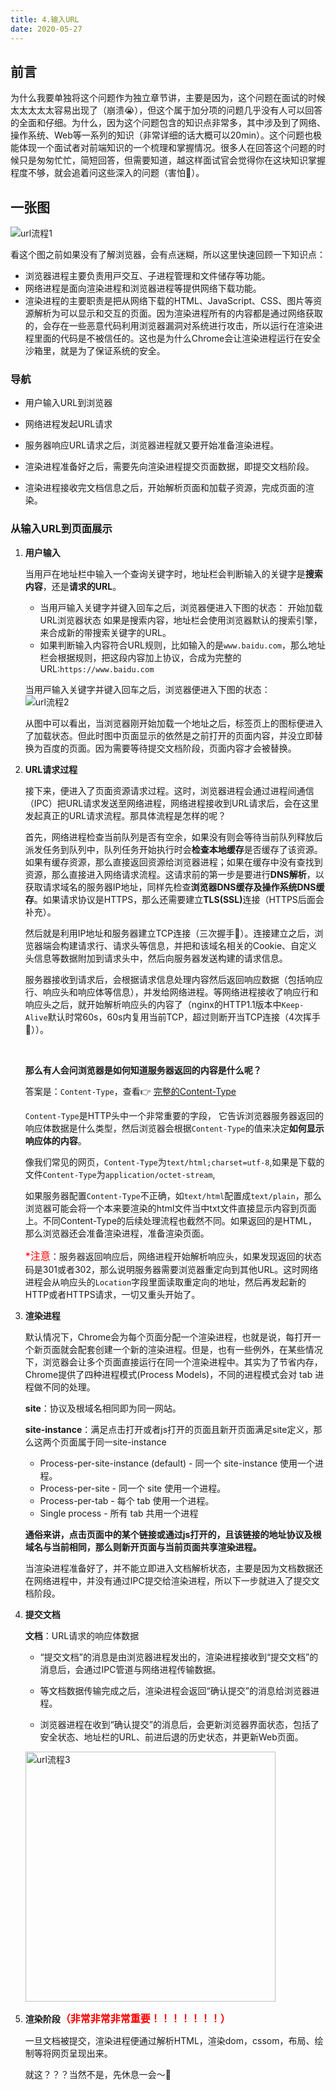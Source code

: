 ```yaml
---
title: 4.输入URL
date: 2020-05-27
---
```


## 前言

为什么我要单独将这个问题作为独立章节讲，主要是因为，这个问题在面试的时候太太太太太容易出现了（崩溃😭），但这个属于加分项的问题几乎没有人可以回答的全面和仔细。为什么，因为这个问题包含的知识点非常多，其中涉及到了⽹络、操作系统、Web等⼀系列的知识（非常详细的话大概可以20min）。这个问题也极能体现一个面试者对前端知识的一个梳理和掌握情况。很多人在回答这个问题的时候只是匆匆忙忙，简短回答，但需要知道，越这样面试官会觉得你在这块知识掌握程度不够，就会追着问这些深入的问题（害怕🐶）。

## 一张图

<img :src="$withBase('/image/url流程1.png')" alt="url流程1"/>

看这个图之前如果没有了解浏览器，会有点迷糊，所以这里快速回顾一下知识点：
+ 浏览器进程主要负责⽤⼾交互、⼦进程管理和⽂件储存等功能。
+ ⽹络进程是⾯向渲染进程和浏览器进程等提供⽹络下载功能。
+ 渲染进程的主要职责是把从⽹络下载的HTML、JavaScript、CSS、图⽚等资源解析为可以显⽰和交互的⻚⾯。因为渲染进程所有的内容都是通过⽹络获取的，会存在⼀些恶意代码利⽤浏览器漏洞对系统进⾏攻击，所以运⾏在渲染进程⾥⾯的代码是不被信任的。这也是为什么Chrome会让渲染进程运⾏在安全沙箱⾥，就是为了保证系统的安全。

### 导航

+ 用户输入URL到浏览器

+ ⽹络进程发起URL请求

+ 服务器响应URL请求之后，浏览器进程就⼜要开始准备渲染进程。

+ 渲染进程准备好之后，需要先向渲染进程提交⻚⾯数据，即提交⽂档阶段。

+ 渲染进程接收完⽂档信息之后，开始解析⻚⾯和加载⼦资源，完成⻚⾯的渲染。

### 从输⼊URL到⻚⾯展⽰

1. **用户输入**   

    当⽤⼾在地址栏中输⼊⼀个查询关键字时，地址栏会判断输⼊的关键字是**搜索内容**，还是**请求的URL**。
    + 当⽤⼾输⼊关键字并键⼊回⻋之后，浏览器便进⼊下图的状态： 开始加载URL浏览器状态 如果是搜索内容，地址栏会使⽤浏览器默认的搜索引擎，来合成新的带搜索关键字的URL。 
    + 如果判断输⼊内容符合URL规则，⽐如输⼊的是`www.baidu.com`，那么地址栏会根据规则，把这段内容加上协议，合成为完整的URL:`https://www.baidu.com`

    当⽤⼾输⼊关键字并键⼊回⻋之后，浏览器便进⼊下图的状态：
    <br />
    <img :src="$withBase('/image/url流程2.png')" alt="url流程2"/>

    从图中可以看出，当浏览器刚开始加载⼀个地址之后，标签⻚上的图标便进⼊了加载状态。但此时图中⻚⾯显⽰的依然是之前打开的⻚⾯内容，并没⽴即替换为百度的⻚⾯。因为需要等待提交⽂档阶段，⻚⾯内容才会被替换。
    
2. **URL请求过程**

    接下来，便进⼊了⻚⾯资源请求过程。这时，浏览器进程会通过进程间通信（IPC）把URL请求发送⾄⽹络进程，⽹络进程接收到URL请求后，会在这⾥发起真正的URL请求流程。那具体流程是怎样的呢？

    ⾸先，⽹络进程检查当前队列是否有空余，如果没有则会等待当前队列释放后派发任务到队列中，队列任务开始执行时会**检查本地缓存**是否缓存了该资源。如果有缓存资源，那么直接返回资源给浏览器进程；如果在缓存中没有查找到资源，那么直接进⼊⽹络请求流程。这请求前的第⼀步是要进⾏**DNS解析**，以获取请求域名的服务器IP地址，同样先检查**浏览器DNS缓存及操作系统DNS缓存**。如果请求协议是HTTPS，那么还需要建⽴<b>TLS(SSL)</b>连接（HTTPS后面会补充）。

    然后就是利⽤IP地址和服务器建⽴TCP连接（三次握手🤝）。连接建⽴之后，浏览器端会构建请求⾏、请求头等信息，并把和该域名相关的Cookie、自定义头信息等数据附加到请求头中，然后向服务器发送构建的请求信息。

    服务器接收到请求后，会根据请求信息处理内容然后返回响应数据（包括响应⾏、响应头和响应体等信息），并发给⽹络进程。等⽹络进程接收了响应⾏和响应头之后，就开始解析响应头的内容了（nginx的HTTP1.1版本中`Keep-Alive`默认时常60s，60s内复用当前TCP，超过则断开当TCP连接（4次挥手🙋））。

    <br />

    **那么有人会问浏览器是如何知道服务器返回的内容是什么呢？**

    答案是：`Content-Type`，查看👉 [完整的Content-Type](https://tool.oschina.net/commons)

    `Content-Type`是HTTP头中⼀个⾮常重要的字段， 它告诉浏览器服务器返回的响应体数据是什么类型，然后浏览器会根据`Content-Type`的值来决定**如何显⽰响应体的内容**。

    像我们常见的网页，`Content-Type`为`text/html;charset=utf-8`,如果是下载的文件`Content-Type`为`application/octet-stream`,

    如果服务器配置`Content-Type`不正确，如`text/html`配置成`text/plain`，那么浏览器可能会将一个本来要渲染的html文件当中txt文件直接显示内容到页面上。不同Content-Type的后续处理流程也截然不同。如果返回的是HTML，那么浏览器还会准备渲染进程，准备渲染页面。


    <font color=red size=3>*注意</font>：服务器返回响应后，⽹络进程开始解析响应头，如果发现返回的状态码是301或者302，那么说明服务器需要浏览器重定向到其他URL。这时⽹络进程会从响应头的`Location`字段⾥⾯读取重定向的地址，然后再发起新的HTTP或者HTTPS请求，⼀切⼜重头开始了。



3. **渲染进程**  

    默认情况下，Chrome会为每个⻚⾯分配⼀个渲染进程，也就是说，每打开⼀个新⻚⾯就会配套创建⼀个新的渲染进程。但是，也有⼀些例外，在某些情况下，浏览器会让多个⻚⾯直接运⾏在同⼀个渲染进程中。其实为了节省内存，Chrome提供了四种进程模式(Process Models)，不同的进程模式会对 tab 进程做不同的处理。  

    **site**：协议及根域名相同即为同一网站。  

    **site-instance**：满足点击打开或者js打开的页面且新开页面满足site定义，那么这两个页面属于同一site-instance   

    + Process-per-site-instance (default) - 同一个 site-instance 使用一个进程。
    + Process-per-site - 同一个 site 使用一个进程。
    + Process-per-tab - 每个 tab 使用一个进程。
    + Single process - 所有 tab 共用一个进程


    **通俗来讲，点击页面中的某个链接或通过js打开的，且该链接的地址协议及根域名与当前相同，那么则新开页面与当前页面共享渲染进程。**  

    当渲染进程准备好了，并不能⽴即进⼊⽂档解析状态，主要是因为⽂档数据还在⽹络进程中，并没有通过IPC提交给渲染进程，所以下⼀步就进⼊了提交⽂档阶段。  

4. **提交⽂档**  

    **⽂档**：URL请求的响应体数据   

    + “提交⽂档”的消息是由浏览器进程发出的，渲染进程接收到“提交⽂档”的消息后，会通过IPC管道与⽹络进程传输数据。

    + 等⽂档数据传输完成之后，渲染进程会返回“确认提交”的消息给浏览器进程。

    + 浏览器进程在收到“确认提交”的消息后，会更新浏览器界⾯状态，包括了安全状态、地址栏的URL、前进后退的历史状态，并更新Web⻚⾯。

    <img :src="$withBase('/image/url流程3.png')" alt="url流程3" height="400"/>   

5. **渲染阶段<font color=red size=3>（非常非常非常重要！！！！！！！）</font>**   

    ⼀旦⽂档被提交，渲染进程便通过解析HTML，渲染dom，cssom，布局、绘制等将网页呈现出来。

    就这？？？当然不是，先休息一会～🐶




